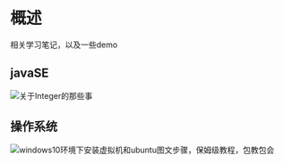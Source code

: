 # 概述
相关学习笔记，以及一些demo
## javaSE
![关于Integer的那些事](https://mp.weixin.qq.com/s?__biz=MzU1NTkzMDU0MQ==&mid=2247483744&idx=1&sn=d81337cf8c379cfe6f2bf1d3082db04a&chksm=fbcd87a2ccba0eb46842d524ac25e2dec20e1d068f80e206d54661d2c970d20005078ac5499e&token=177949653&lang=zh_CN#rd)
## 操作系统
![windows10环境下安装虚拟机和ubuntu图文步骤，保姆级教程，包教包会](https://mp.weixin.qq.com/s?__biz=MzU1NTkzMDU0MQ==&mid=2247483863&idx=1&sn=713fa7aa768c33a5bf2fc51acb1d4837&chksm=fbcd8715ccba0e031b75a979210188060deaea3141862578ea7122d39d269897ede5a1c95686&token=177949653&lang=zh_CN#rd)
